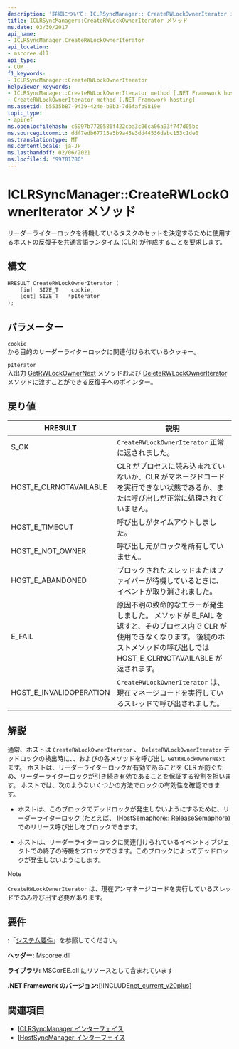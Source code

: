 ```yaml
---
description: '詳細について: ICLRSyncManager:: CreateRWLockOwnerIterator メソッド'
title: ICLRSyncManager::CreateRWLockOwnerIterator メソッド
ms.date: 03/30/2017
api_name:
- ICLRSyncManager.CreateRWLockOwnerIterator
api_location:
- mscoree.dll
api_type:
- COM
f1_keywords:
- ICLRSyncManager::CreateRWLockOwnerIterator
helpviewer_keywords:
- ICLRSyncManager::CreateRWLockOwnerIterator method [.NET Framework hosting]
- CreateRWLockOwnerIterator method [.NET Framework hosting]
ms.assetid: b5535b87-9439-424e-b9b3-7d6fafb9819e
topic_type:
- apiref
ms.openlocfilehash: c6997b7720586f422cba3c96ca06a93f747d05bc
ms.sourcegitcommit: ddf7edb67715a5b9a45e3dd44536dabc153c1de0
ms.translationtype: MT
ms.contentlocale: ja-JP
ms.lasthandoff: 02/06/2021
ms.locfileid: "99781780"
---
```

# <a name="iclrsyncmanagercreaterwlockowneriterator-method"></a>ICLRSyncManager::CreateRWLockOwnerIterator メソッド

リーダーライターロックを待機しているタスクのセットを決定するために使用するホストの反復子を共通言語ランタイム (CLR) が作成することを要求します。  
  
## <a name="syntax"></a>構文  
  
```cpp  
HRESULT CreateRWLockOwnerIterator (  
    [in]  SIZE_T    cookie,  
    [out] SIZE_T   *pIterator  
);  
```  
  
## <a name="parameters"></a>パラメーター  

 `cookie`  
 から目的のリーダーライターロックに関連付けられているクッキー。  
  
 `pIterator`  
 入出力 [GetRWLockOwnerNext](iclrsyncmanager-getrwlockownernext-method.md) メソッドおよび [DeleteRWLockOwnerIterator](iclrsyncmanager-deleterwlockowneriterator-method.md) メソッドに渡すことができる反復子へのポインター。  
  
## <a name="return-value"></a>戻り値  
  
|HRESULT|説明|  
|-------------|-----------------|  
|S_OK|`CreateRWLockOwnerIterator` 正常に返されました。|  
|HOST_E_CLRNOTAVAILABLE|CLR がプロセスに読み込まれていないか、CLR がマネージドコードを実行できない状態であるか、または呼び出しが正常に処理されていません。|  
|HOST_E_TIMEOUT|呼び出しがタイムアウトしました。|  
|HOST_E_NOT_OWNER|呼び出し元がロックを所有していません。|  
|HOST_E_ABANDONED|ブロックされたスレッドまたはファイバーが待機しているときに、イベントが取り消されました。|  
|E_FAIL|原因不明の致命的なエラーが発生しました。 メソッドが E_FAIL を返すと、そのプロセス内で CLR が使用できなくなります。 後続のホストメソッドの呼び出しでは HOST_E_CLRNOTAVAILABLE が返されます。|  
|HOST_E_INVALIDOPERATION|`CreateRWLockOwnerIterator` は、現在マネージコードを実行しているスレッドで呼び出されました。|  
  
## <a name="remarks"></a>解説  

 通常、ホストは `CreateRWLockOwnerIterator` 、 `DeleteRWLockOwnerIterator` デッドロックの検出時に、、およびの各メソッドを呼び出し `GetRWLockOwnerNext` ます。 ホストは、リーダーライターロックが有効であることを CLR が防ぐため、リーダーライターロックが引き続き有効であることを保証する役割を担います。 ホストでは、次のようないくつかの方法でロックの有効性を確認できます。  
  
- ホストは、このブロックでデッドロックが発生しないようにするために、リーダーライターロック (たとえば、 [IHostSemaphore:: ReleaseSemaphore](ihostsemaphore-releasesemaphore-method.md)) でのリリース呼び出しをブロックできます。  
  
- ホストは、リーダーライターロックに関連付けられているイベントオブジェクトでの終了の待機をブロックできます。このブロックによってデッドロックが発生しないようにします。  
  
> [!NOTE]
> `CreateRWLockOwnerIterator` は、現在アンマネージコードを実行しているスレッドでのみ呼び出す必要があります。  
  
## <a name="requirements"></a>要件  

 **:**「[システム要件](../../get-started/system-requirements.md)」を参照してください。  
  
 **ヘッダー:** Mscoree.dll  
  
 **ライブラリ:** MSCorEE.dll にリソースとして含まれています  
  
 **.NET Framework のバージョン:**[!INCLUDE[net_current_v20plus](../../../../includes/net-current-v20plus-md.md)]  
  
## <a name="see-also"></a>関連項目

- [ICLRSyncManager インターフェイス](iclrsyncmanager-interface.md)
- [IHostSyncManager インターフェイス](ihostsyncmanager-interface.md)

